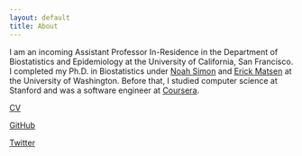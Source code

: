 ```yaml
---
layout: default
title: About
---
```


I am an incoming Assistant Professor In-Residence in the Department of Biostatistics and Epidemiology at the University of California, San Francisco. I completed my Ph.D. in Biostatistics under [Noah Simon](https://faculty.washington.edu/nrsimon/) and [Erick Matsen](https://matsen.fhcrc.org/) at the University of Washington. Before that, I studied computer science at Stanford and was a software engineer at [Coursera](https://www.coursera.org/).

[CV](cv.pdf)

[GitHub](https://github.com/jjfeng)

[Twitter](https://twitter.com/Jean_J_Feng)
